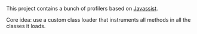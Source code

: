 This project contains a bunch of profilers based on
[Javassist](http://javassist.org).

Core idea: use a custom class loader that instruments all methods in all the
classes it loads.
